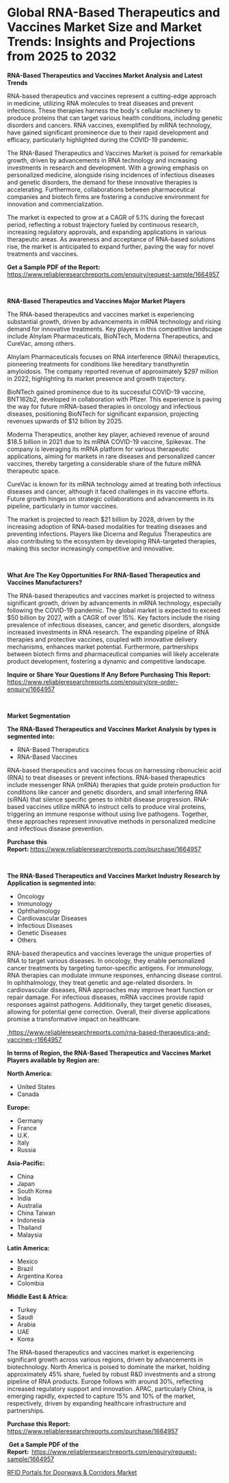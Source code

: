 <p><h1>Global RNA-Based Therapeutics and Vaccines Market Size and Market Trends: Insights and Projections from 2025 to 2032</h1></p><p><strong>RNA-Based Therapeutics and Vaccines Market Analysis and Latest Trends</strong></p>
<p><p>RNA-based therapeutics and vaccines represent a cutting-edge approach in medicine, utilizing RNA molecules to treat diseases and prevent infections. These therapies harness the body's cellular machinery to produce proteins that can target various health conditions, including genetic disorders and cancers. RNA vaccines, exemplified by mRNA technology, have gained significant prominence due to their rapid development and efficacy, particularly highlighted during the COVID-19 pandemic.</p><p>The RNA-Based Therapeutics and Vaccines Market is poised for remarkable growth, driven by advancements in RNA technology and increasing investments in research and development. With a growing emphasis on personalized medicine, alongside rising incidences of infectious diseases and genetic disorders, the demand for these innovative therapies is accelerating. Furthermore, collaborations between pharmaceutical companies and biotech firms are fostering a conducive environment for innovation and commercialization.</p><p>The market is expected to grow at a CAGR of 5.1% during the forecast period, reflecting a robust trajectory fueled by continuous research, increasing regulatory approvals, and expanding applications in various therapeutic areas. As awareness and acceptance of RNA-based solutions rise, the market is anticipated to expand further, paving the way for novel treatments and vaccines.</p></p>
<p><strong>Get a Sample PDF of the Report:&nbsp;</strong> <a href="https://www.reliableresearchreports.com/enquiry/request-sample/1664957?utm_campaign=2296&utm_medium=2&utm_source=Github&utm_content=ia&utm_term=23032025&utm_id=rna-based-therapeutics-and-vaccines">https://www.reliableresearchreports.com/enquiry/request-sample/1664957</a></p>
<p>&nbsp;</p>
<p><strong>RNA-Based Therapeutics and Vaccines Major Market Players</strong></p>
<p><p>The RNA-based therapeutics and vaccines market is experiencing substantial growth, driven by advancements in mRNA technology and rising demand for innovative treatments. Key players in this competitive landscape include Alnylam Pharmaceuticals, BioNTech, Moderna Therapeutics, and CureVac, among others.</p><p>Alnylam Pharmaceuticals focuses on RNA interference (RNAi) therapeutics, pioneering treatments for conditions like hereditary transthyretin amyloidosis. The company reported revenue of approximately $297 million in 2022, highlighting its market presence and growth trajectory.</p><p>BioNTech gained prominence due to its successful COVID-19 vaccine, BNT162b2, developed in collaboration with Pfizer. This experience is paving the way for future mRNA-based therapies in oncology and infectious diseases, positioning BioNTech for significant expansion, projecting revenues upwards of $12 billion by 2025.</p><p>Moderna Therapeutics, another key player, achieved revenue of around $18.5 billion in 2021 due to its mRNA COVID-19 vaccine, Spikevax. The company is leveraging its mRNA platform for various therapeutic applications, aiming for markets in rare diseases and personalized cancer vaccines, thereby targeting a considerable share of the future mRNA therapeutic space.</p><p>CureVac is known for its mRNA technology aimed at treating both infectious diseases and cancer, although it faced challenges in its vaccine efforts. Future growth hinges on strategic collaborations and advancements in its pipeline, particularly in tumor vaccines.</p><p>The market is projected to reach $21 billion by 2028, driven by the increasing adoption of RNA-based modalities for treating diseases and preventing infections. Players like Dicerna and Regulus Therapeutics are also contributing to the ecosystem by developing RNA-targeted therapies, making this sector increasingly competitive and innovative.</p></p>
<p>&nbsp;</p>
<p><strong>What Are The Key Opportunities For RNA-Based Therapeutics and Vaccines Manufacturers?</strong></p>
<p><p>The RNA-based therapeutics and vaccines market is projected to witness significant growth, driven by advancements in mRNA technology, especially following the COVID-19 pandemic. The global market is expected to exceed $50 billion by 2027, with a CAGR of over 15%. Key factors include the rising prevalence of infectious diseases, cancer, and genetic disorders, alongside increased investments in RNA research. The expanding pipeline of RNA therapies and protective vaccines, coupled with innovative delivery mechanisms, enhances market potential. Furthermore, partnerships between biotech firms and pharmaceutical companies will likely accelerate product development, fostering a dynamic and competitive landscape.</p></p>
<p><strong>Inquire or Share Your Questions If Any Before Purchasing This Report:</strong> <a href="https://www.reliableresearchreports.com/enquiry/pre-order-enquiry/1664957?utm_campaign=2296&utm_medium=2&utm_source=Github&utm_content=ia&utm_term=23032025&utm_id=rna-based-therapeutics-and-vaccines">https://www.reliableresearchreports.com/enquiry/pre-order-enquiry/1664957</a></p>
<p>&nbsp;</p>
<p><strong>Market Segmentation</strong></p>
<p><strong>The RNA-Based Therapeutics and Vaccines Market Analysis by types is segmented into:</strong></p>
<p><ul><li>RNA-Based Therapeutics</li><li>RNA-Based Vaccines</li></ul></p>
<p><p>RNA-based therapeutics and vaccines focus on harnessing ribonucleic acid (RNA) to treat diseases or prevent infections. RNA-based therapeutics include messenger RNA (mRNA) therapies that guide protein production for conditions like cancer and genetic disorders, and small interfering RNA (siRNA) that silence specific genes to inhibit disease progression. RNA-based vaccines utilize mRNA to instruct cells to produce viral proteins, triggering an immune response without using live pathogens. Together, these approaches represent innovative methods in personalized medicine and infectious disease prevention.</p></p>
<p><strong>Purchase this Report:&nbsp;</strong><a href="https://www.reliableresearchreports.com/purchase/1664957?utm_campaign=2296&utm_medium=2&utm_source=Github&utm_content=ia&utm_term=23032025&utm_id=rna-based-therapeutics-and-vaccines">https://www.reliableresearchreports.com/purchase/1664957</a></p>
<p>&nbsp;</p>
<p><strong>The RNA-Based Therapeutics and Vaccines Market Industry Research by Application is segmented into:</strong></p>
<p><ul><li>Oncology</li><li>Immunology</li><li>Ophthalmology</li><li>Cardiovascular Diseases</li><li>Infectious Diseases</li><li>Genetic Diseases</li><li>Others</li></ul></p>
<p><p>RNA-based therapeutics and vaccines leverage the unique properties of RNA to target various diseases. In oncology, they enable personalized cancer treatments by targeting tumor-specific antigens. For immunology, RNA therapies can modulate immune responses, enhancing disease control. In ophthalmology, they treat genetic and age-related disorders. In cardiovascular diseases, RNA approaches may improve heart function or repair damage. For infectious diseases, mRNA vaccines provide rapid responses against pathogens. Additionally, they target genetic diseases, allowing for potential gene correction. Overall, their diverse applications promise a transformative impact on healthcare.</p></p>
<p><a href="https://www.reliableresearchreports.com/rna-based-therapeutics-and-vaccines-r1664957?utm_campaign=2296&utm_medium=2&utm_source=Github&utm_content=ia&utm_term=23032025&utm_id=rna-based-therapeutics-and-vaccines">&nbsp;https://www.reliableresearchreports.com/rna-based-therapeutics-and-vaccines-r1664957</a></p>
<p><strong>In terms of Region, the RNA-Based Therapeutics and Vaccines Market Players available by Region are:</strong></p>
<p>
    <p> <strong> North America: </strong>
        <ul>
            <li>United States</li>
            <li>Canada</li>
        </ul>
        </p> 
    <p> <strong> Europe: </strong>
        <ul>
            <li>Germany</li>
            <li>France</li>
            <li>U.K.</li>
            <li>Italy</li>
            <li>Russia</li>
        </ul>
        </p> 
    <p> <strong> Asia-Pacific: </strong>
        <ul>
            <li>China</li>
            <li>Japan</li>
            <li>South Korea</li>
            <li>India</li>
            <li>Australia</li>
            <li>China Taiwan</li>
            <li>Indonesia</li>
            <li>Thailand</li>
            <li>Malaysia</li>
        </ul>
        </p> 
    <p> <strong> Latin America: </strong>
        <ul>
            <li>Mexico</li>
            <li>Brazil</li>
            <li>Argentina Korea</li>
            <li>Colombia</li>
        </ul>
        </p> 
    <p> <strong> Middle East & Africa: </strong>
        <ul>
            <li>Turkey</li>
            <li>Saudi</li>
            <li>Arabia</li>
            <li>UAE</li>
            <li>Korea</li>
        </ul>
    </p>
    </p>
<p><p>The RNA-based therapeutics and vaccines market is experiencing significant growth across various regions, driven by advancements in biotechnology. North America is poised to dominate the market, holding approximately 45% share, fueled by robust R&D investments and a strong pipeline of RNA products. Europe follows with around 30%, reflecting increased regulatory support and innovation. APAC, particularly China, is emerging rapidly, expected to capture 15% and 10% of the market, respectively, driven by expanding healthcare infrastructure and partnerships.</p></p>
<p><strong>Purchase this Report: </strong><a href="https://www.reliableresearchreports.com/purchase/1664957?utm_campaign=2296&utm_medium=2&utm_source=Github&utm_content=ia&utm_term=23032025&utm_id=rna-based-therapeutics-and-vaccines">https://www.reliableresearchreports.com/purchase/1664957</a></p>
<p>&nbsp;<strong>Get a Sample PDF of the Report:&nbsp;&nbsp;</strong><a href="https://www.reliableresearchreports.com/enquiry/request-sample/1664957?utm_campaign=2296&utm_medium=2&utm_source=Github&utm_content=ia&utm_term=23032025&utm_id=rna-based-therapeutics-and-vaccines">https://www.reliableresearchreports.com/enquiry/request-sample/1664957</a></p>
<p><strong></strong></p>
<p><p><a href="https://github.com/oslieselotte2192/Market-Research-Report-List-1/blob/main/rfid-portals-for-doorways-corridors-market.md?utm_campaign=2296&utm_medium=2&utm_source=Github&utm_content=ia&utm_term=23032025&utm_id=rna-based-therapeutics-and-vaccines">RFID Portals for Doorways & Corridors Market</a></p></p>